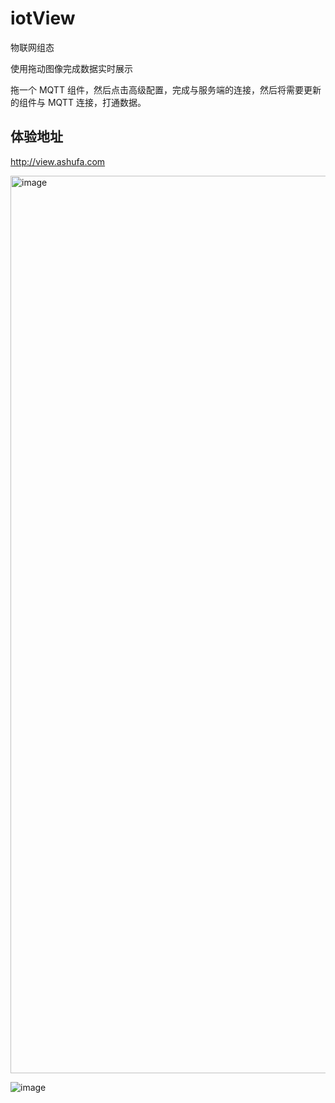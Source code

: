 # iotView
物联网组态

使用拖动图像完成数据实时展示

拖一个 MQTT 组件，然后点击高级配置，完成与服务端的连接，然后将需要更新的组件与 MQTT 连接，打通数据。

## 体验地址

http://view.ashufa.com

<img width="1436" alt="image" src="https://user-images.githubusercontent.com/7452152/173210408-89fe10a2-55d1-49c1-9508-d7d67bfe69f2.png">

![image](https://user-images.githubusercontent.com/7452152/173294337-bc15f7b8-d7c0-4e86-aa92-e759bec0d04d.png)
